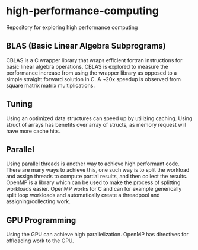 # high-performance-computing

Repository for exploring high performance computing

## BLAS (Basic Linear Algebra Subprograms)

CBLAS is a C wrapper library that wraps efficient fortran instructions for basic linear algebra operations.
CBLAS is explored to measure the performance increase from using the wrapper library as opposed to a simple straight forward solution in C.
A ~20x speedup is observed from square matrix matrix multiplications.

## Tuning

Using an optimized data structures can speed up by utilizing caching.
Using struct of arrays has benefits over array of structs, as memory request will have more cache hits.

## Parallel

Using parallel threads is another way to achieve high performant code.
There are many ways to achieve this, one such way is to split the workload and assign threads to compute partial results, and then collect the results.
OpenMP is a library which can be used to make the process of splitting workloads easier.
OpenMP works for C and can for example generically split loop workloads and automatically create a threadpool and assigning/collecting work.

## GPU Programming

Using the GPU can achieve high parallelization.
OpenMP has directives for offloading work to the GPU.
